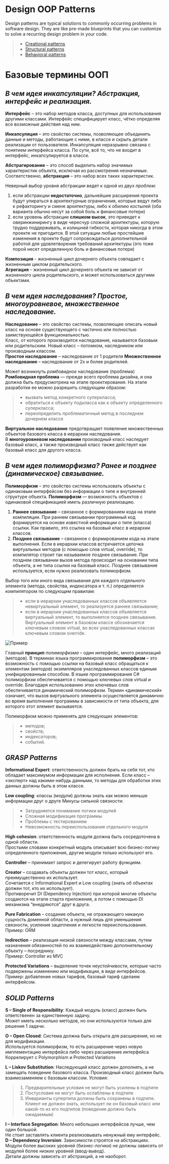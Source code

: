 # Design OOP Patterns

Design patterns are typical solutions to commonly 
occurring problems in software design.
They are like pre-made blueprints 
that you can customize to solve a recurring design problem in your code.

> + [Creational patterns][create]
> + [Structural patterns][structure]
> + [Behavioral patterns][behave]

[create]: https://github.com/MaxBstr/OOP-Patterns/tree/main/1.%20Creational "Creatonal patterns"
[structure]: https://github.com/MaxBstr/OOP-Patterns/tree/main/2.%20Structural "Structural patterns"
[behave]: https://github.com/MaxBstr/OOP-Patterns/tree/main/3.%20Behavioral "Behavioral patterns"

# Базовые термины ООП
## *В чем идея инкапсуляции? Абстракция, интерфейс и реализация.*

**Интерфейс** – это набор методов класса, доступных для использования другими классами. Интерфейс специфицирует класс, чётко определяя все возможные действия над ним.

**Инкапсуляция** – это свойство системы, позволяющее объединить данные и методы, работающие с ними, в классе и скрыть детали реализации от пользователя.
Инкапсуляция неразрывно связана с понятием интерфейса класса. По сути, всё то, что не входит в интерфейс, инкапсулируется в классе.

**Абстрагирование** – это способ выделить набор значимых характеристик объекта, исключая из рассмотрения незначимые. Соответственно, **абстракция** – это набор всех таких характеристик.

Неверный выбор уровня абстракции ведет к одной из двух *проблем*:
1.	если абстракции **недостаточно**, дальнейшие расширения проекта будут упираться в архитектурные ограничения, которые ведут либо к рефакторингу и смене архитектуры, либо к обилию костылей (оба варианта обычно несут за собой боль и финансовые потери)
2.	если уровень абстракции **слишком высок**, это приведет к оверинжинирингу в виде чересчур сложной архитектуры, которую трудно поддерживать, и излишней гибкости, которая никогда в этом проекте не пригодится. В этой ситуации любые простейшие изменения в проекте будут сопровождаться дополнительной работой для удовлетворения требований архитектуры (это тоже порой несет определенную боль и финансовые потери)

**Композиция** - жизненный цикл дочернего объекта совпадает с жизненным циклом родительского.  
**Агрегация** - жизненный цикл дочернего объекта не зависит от жизненного цикла родительского, и может использоваться другими объектами.

## *В чем идея наследования? Простое, многоуровневое, множественное наследование.*

**Наследование** – это свойство системы, позволяющее описать новый класс на основе существующего с частично или полностью заимствующейся функциональностью.  
Класс, от которого производится наследование, называется базовым или родительским. Новый класс – потомком, наследником или производным классом.  
**Простое наследование** – наследование от 1 родителя
**Множественное наследование** – наследование от 2х и более родителей.

Может возникнуть *ромбовидное* наследование (проблема)  
**Ромбовидная проблема** — прежде всего проблема дизайна, и она должна быть предусмотрена на этапе проектирования. На этапе разработки ее можно разрешить следующим образом:
>	+ вызвать метод конкретного суперкласса;
>	+ обратиться к объекту подкласса как к объекту определенного суперкласса;
>	+ переопределить проблематичный метод в последнем дочернем классе

**Виртуальное наследование** предотвращает появление множественных объектов базового класса в иерархии наследования.  
В **многоуровневом наследовании** производный класс наследует базовый класс, а также производный класс также действует как базовый класс для другого класса.

## *В чем идея полиморфизма? Ранее и позднее (динамическое) связывание.*

**Полиморфизм** – это свойство системы использовать объекты с одинаковым интерфейсом без информации о типе и внутренней структуре объекта.
**Полиморфизм** — возможность объектов с одинаковой спецификацией иметь различную реализацию.  

1. **Раннее связывание** – связанное с формированием кода на этапе компиляции. При раннем связывании программный код формируется на основе известной информации о типе (класса) ссылки. Как правило, это ссылка на базовый класс в иерархии классов.
2. **Позднее связывание** – связанное с формированием кода на этапе выполнения. Если в иерархии классов встречается цепочка виртуальных методов (с помощью слов virtual, override), то компилятор строит так называемое позднее связывание. При позднем связывании вызов метода происходит на основании типа объекта, а не типа ссылки на базовый класс. Позднее связывание используется, если нужно реализовать полиморфизм.

Выбор того или иного вида связывания для каждого отдельного элемента (метода, свойства, индексатора и т. п.) определяется компилятором по следующим правилам:
> + если в иерархии унаследованных классов объявляется невиртуальный элемент, то реализуется раннее связывание;
> + если в иерархии унаследованных классов объявляется виртуальный элемент, то выполняется позднее связывание.  
Виртуальный элемент в базовом классе обозначается ключевым словом virtual, во всех унаследованных классах ключевым словом override.

![Пример](https://www.bestprog.net/wp-content/uploads/2020/04/02_02_02_11_09_01r.jpg "Example")

Главный **принцип** *полиморфизма* – один интерфейс, много реализаций (методов). 
В терминах языка программирования **полиморфизм** – это возможность с помощью ссылки на базовый класс обращаться к элементам (методов) экземпляров унаследованных классов единым унифицированным способом.
В языке программирования C# полиморфизм обеспечивается с помощью ключевых слов virtual и override. Благодаря использованию этих ключевых слов обеспечивается динамический полиморфизм. 
Термин «динамический» означает, что вызов виртуального элемента осуществляется динамично во время выполнения программы в зависимости от типа объекта, для которого этот элемент вызывается.

Полиморфизм можно применять для следующих элементов:
> + методов;
> +	свойств;
> + индексаторов;
> + событий.

## *GRASP Patterns*

**Informational Expert**: ответственность должен брать на себя тот, кто обладает максимумом информации для исполнения.
Если класс – «эксперт» над какими-нибудь данными, то методы для обработки этих данных должны быть в этом классе.

**Low coupling**: классы (модули) должны знать как можно меньше информации друг о друге
Минусы сильной связности:
> + Затрудняется понимание логики модулей
> + Сложная модификация программы
> + Проблемы с тестированием
> + Невозможность переиспользования отдельного модуля

**High cohesion**: ответственность модуля должна быть сосредоточена в одной области.  
Простыми словами конкретный модуль описывает всю бизнес-логику определенного приложения, другие модули только используют его.

**Controller** – принимает запрос и делегирует работу функциям.

**Creator** – создавать объекты должен тот класс, который преимущественно их использует.  
Сочетается с Informational Expert и Low coupling (знать об объектах должен тот, кто их использует).  
Противоречит DI (Dependency Injection) при которой многие объекты создаются на этапе старта приложения, а потом с помощью DI механизма “внедряются” друг в друга.

**Pure Fabrication** – создание объекта, не отражающего никакую сущность доменной области, а нужный лишь для уменьшения связности, усиления зацепления и легкости переиспользования.  
Пример: ORM

**Indirection** – реализация низкой связности между классами, путем назначения обязанностей по их взаимодействию дополнительному объекту – посреднику.  
Пример: Controller из MVC  

**Protected Variations** – выделение точек неустойчивости, которые часто подвержены изменению или модификации, в виде интерфейсов.  
Пример: добавление новых тарифов, базовый тариф сделаем интерфейсом.

## *SOLID Patterns*

**S – Single of Responsibility**: Каждый модуль (класс) должен быть ответственен за единственную задачу.  
Может иметь несколько методов, но они используются только для решения 1 задачи.

**O – Open Closed**: Система должна быть открыта для расширения, но не для модификации.  
Используется полиморфизм, то есть расширение через новую имплементацию интерфейса либо через расширение интерфейса
Коррелирует с Polymorphism и Protected Variations

**L – Liskov Substitution**: Наследующий класс должен дополнять, а не замещать поведение базового класса. 
Производный класс должен быть взаимозаменяем с базовым классом.
Условия:
> 1. Предварительные условия не могут быть усилены в подтипе
> 2. Постусловия не могут быть ослаблены в подтипе 
> 3. Инварианты супертипа должны быть сохранены в подтипе.  
Клиент не должен знать, использует ли он базовый класс или какой-то из его подтипов (поведение должно быть ожидаемым)

**I – Interface Segregation**: Много небольших интерфейсов лучше, чем один большой.  
Не стоит заставлять клиента реализовывать ненужный ему интерфейс.  
**D – Dependency Inversion**: Зависимости строятся на абстракциях.  
Модули более высоких уровней (бизнес-логики) не должны зависеть от модулей более низких уровней (ввод-вывод).  
Детали должны зависеть от абстракций, а не наоборот.


